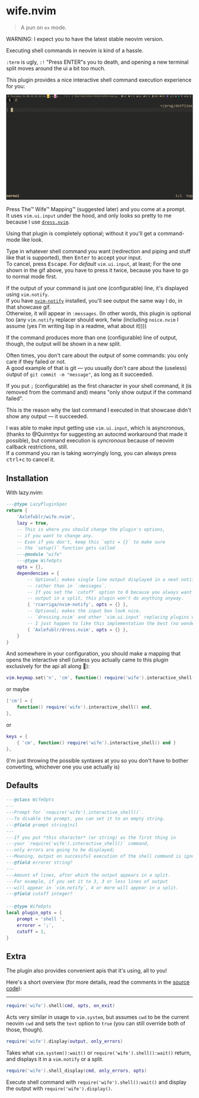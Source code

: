 # wife.nvim

> A pun on `ex` mode.

WARNING: I expect you to have the latest stable neovim version.

Executing shell commands in neovim is kind of a hassle.

`:term` is ugly, `:!` "Press ENTER"s you to death, and opening a new terminal split moves around the ui a bit too much.

This plugin provides a nice interactive shell command execution experience for you:

![](./img/showcase.gif)

Press The™ Wife™ Mapping™ (suggested later) and you come at a prompt. \
It uses `vim.ui.input` under the hood, and only looks so pretty to me because I use [`dress.nvim`](https://github.com/Axlefublr/dress.nvim).

Using that plugin is completely optional; without it you'll get a command-mode like look.

Type in whatever shell command you want (redirection and piping and stuff like that is supported), then <kbd>Enter</kbd> to accept your input. \
To cancel, press <kbd>Escape</kbd>. For _default_ `vim.ui.input`, at least; For the one shown in the gif above, you have to press it twice, because you have to go to normal mode first.

If the output of your command is just one (configurable) line, it's displayed using `vim.notify`. \
If you have [`nvim-notify`](https://github.com/rcarriga/nvim-notify) installed, you'll see output the same way I do, in that showcase gif. \
Otherwise, it will appear in `:messages`. (In other words, this plugin is optional too (any `vim.notify` replacer should work, fwiw (including `noice.nvim` I assume (yes I'm writing lisp in a readme, what about it))))

If the command produces more than one (configurable) line of output, though, the output will be shown in a new split.

Often times, you don't care about the output of some commands: you only care if they failed or not. \
A good example of that is git — you usually don't care about the (useless) output of `git commit -m "message"`, as long as it succeeded.

If you put `;` (configurable) as the first character in your shell command, it (is removed from the command and) means "only show output if the command failed".

This is the reason why the last command I executed in that showcase didn't show any output — it succeeded.

I was able to make input getting use `vim.ui.input`, which is asyncronous,
(thanks to @Quinntyx for suggesting an autocmd workaround that made it possible),
but command execution is _syncronous_ because of neovim callback restrictions, still. \
If a command you ran is taking worryingly long, you can always press <kbd>ctrl+c</kbd> to cancel it.

## Installation

With lazy.nvim:

```lua
---@type LazyPluginSpec
return {
    'Axlefublr/wife.nvim',
    lazy = true,
    -- This is where you should change the plugin's options,
    -- if you want to change any.
    -- Even if you don't, keep this `opts = {}` to make sure
    -- the `setup()` function gets called
    ---@module "wife"
    ---@type WifeOpts
    opts = {},
    dependencies = {
        -- Optional; makes single line output displayed in a neat notification,
        -- rather than in `:messages`.
        -- If you set the `cutoff` option to 0 because you always want to see the
        -- output in a split, this plugin won't do anything anyway.
        { 'rcarriga/nvim-notify', opts = {} },
        -- Optional; makes the input box look nice.
        -- `dressing.nvim` and other `vim.ui.input` replacing plugins will also work,
        -- I just happen to like this implementation the best (no wonder, I made it)
        { 'Axlefublr/dress.nvim', opts = {} },
    }
}
```

And somewhere in your configuration, you should make a mapping that opens the interactive shell (unless you actually came to this plugin exclusively for the api all along 🤯):

```lua
vim.keymap.set('n', 'cm', function() require('wife').interactive_shell() end)
```

or maybe

```lua
['cm'] = {
    function() require('wife').interactive_shell() end,
},
```

or

```lua
keys = {
    { 'cm', function() require('wife').interactive_shell() end }
},
```

(I'm just throwing the possible syntaxes at you so you don't have to bother converting, whichever one you use actually is)

## Defaults

```lua
---@class WifeOpts
---
---Prompt for `require('wife').interactive_shell()`.
---To disable the prompt, you can set it to an empty string.
---@field prompt string|nil
---
---If you put *this character* (or string) as the first thing in
---your `require('wife').interactive_shell()` command,
---only errors are going to be displayed;
---Meaning, output on successful execution of the shell command is ignored.
---@field errorer string?
---
---Amount of lines, after which the output appears in a split.
---For example, if you set it to 3, 3 or less lines of output
---will appear in `vim.notify`, 4 or more will appear in a split.
---@field cutoff integer?

---@type WifeOpts
local plugin_opts = {
    prompt = 'shell ',
    errorer = ';',
    cutoff = 1,
}
```

## Extra

The plugin also provides convenient apis that it's using, all to you!

Here's a short overview (for more details, read the comments in the [source code](./lua/wife/init.lua)):

---

```lua
require('wife').shell(cmd, opts, on_exit)
```

Acts very similar in usage to `vim.system`, but assumes `cwd` to be the current neovim `cwd` and sets the `text` option to `true` (you can still override both of those, though).

```lua
require('wife').display(output, only_errors)
```

Takes what `vim.system():wait()` or `require('wife').shell():wait()` return, and displays it in a `vim.notify` or a split.

```lua
require('wife').shell_display(cmd, only_errors, opts)
```

Execute shell command with `require('wife').shell():wait()` and display the output with `require('wife').display()`.
